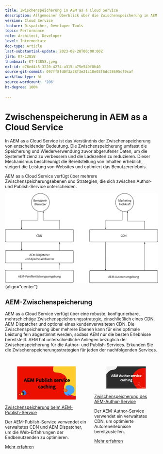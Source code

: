 ```yaml
---
title: Zwischenspeicherung in AEM as a Cloud Service
description: Allgemeiner Überblick über die Zwischenspeicherung in AEM as a Cloud Service.
version: Cloud Service
feature: Dispatcher, Developer Tools
topic: Performance
role: Architect, Developer
level: Intermediate
doc-type: Article
last-substantial-update: 2023-08-28T00:00:00Z
jira: KT-13858
thumbnail: KT-13858.jpeg
exl-id: e76ed4c5-3220-4274-a315-a75e549f8b40
source-git-commit: 097ff8fd0f3a28f3e21c10e03f6dc28695cf9caf
workflow-type: ht
source-wordcount: '206'
ht-degree: 100%

---
```


# Zwischenspeicherung in AEM as a Cloud Service

In AEM as a Cloud Service ist das Verständnis der Zwischenspeicherung von entscheidender Bedeutung. Die Zwischenspeicherung umfasst die Speicherung und Wiederverwendung zuvor abgerufener Daten, um die Systemeffizienz zu verbessern und die Ladezeiten zu reduzieren. Dieser Mechanismus beschleunigt die Bereitstellung von Inhalten erheblich, steigert die Leistung von Websites und optimiert das Benutzererlebnis.

AEM as a Cloud Service verfügt über mehrere Zwischenspeicherungsebenen und Strategien, die sich zwischen Author- und Publish-Service unterscheiden.

![Übersicht über die Zwischenspeicherung in AEM as a Cloud Service](./assets/overview/all.png){align="center"}

## AEM-Zwischenspeicherung

AEM as a Cloud Service verfügt über eine robuste, konfigurierbare, mehrschichtige Zwischenspeicherungsstrategie, einschließlich eines CDN, AEM Dispatcher und optional eines kundenverwalteten CDN. Die Zwischenspeicherung über mehrere Ebenen kann für eine optimale Leistung fein abgestimmt werden, sodass AEM nur die besten Erlebnisse bereitstellt. AEM hat unterschiedliche Anliegen bezüglich der Zwischenspeicherung für die Author- und Publish-Services. Erkunden Sie die Zwischenspeicherungsstrategien für jeden der nachfolgenden Services.


<div class="columns is-multiline" style="margin-top: 2rem">
    <div class="column is-half-tablet is-half-desktop is-half-widescreen" aria-label="AEM Publish service caching">
    <div class="card is-padded-small is-padded-big-mobile" style="height: 100%">
        <div class="card-image">
          <figure class="image is-16by9">
            <a href="./publish.md" title="AEM-Publish-Service" tabindex="-1">
              <img class="is-bordered-r-small" src="./assets/overview/publish-card.png" alt="Zwischenspeicherung beim AEM-Publish-Service">
            </a>
          </figure>
        </div>
        <div class="card-content is-padded-small">
          <div class="content">
            <p class="headline is-size-6 has-text-weight-bold"><a href="./publish.md" title="Zwischenspeicherung beim AEM-Publish-Service">Zwischenspeicherung beim AEM-Publish-Service</a></p>
            <p class="is-size-6">Der AEM-Publish-Service verwendet ein verwaltetes CDN und AEM Dispatcher, um die Web-Erfahrungen der Endbenutzenden zu optimieren.</p>
            <a href="./publish.md" class="spectrum-Button spectrum-Button--outline spectrum-Button--primary spectrum-Button--sizeM">
<span class="spectrum-Button-label has-no-wrap has-text-weight-bold">Mehr erfahren</span>
</a>
          </div>
        </div>
      </div>
    </div>
    <div class="column is-half-tablet is-half-desktop is-half-widescreen" aria-label="AEM Author service caching">
        <div class="card is-padded-small is-padded-big-mobile" style="height: 100%">
            <div class="card-image">
            <figure class="image is-16by9">
                <a href="./author.md" title="Zwischenspeicherung des AEM-Author-Service" tabindex="-1">
                <img class="is-bordered-r-small" src="./assets/overview/author-card.png" alt="Zwischenspeicherung des AEM-Author-Service">
                </a>
            </figure>
            </div>
            <div class="card-content is-padded-small">
            <div class="content">
                <p class="headline is-size-6 has-text-weight-bold"><a href="./author.md" title="Zwischenspeicherung des AEM-Author-Service">Zwischenspeicherung des AEM-Author-Service</a></p>
                <p class="is-size-6">Der AEM-Author-Service verwendet ein verwaltetes CDN, um optimierte Autorenerlebnisse bereitzustellen.</p>
                <a href="./author.md" class="spectrum-Button spectrum-Button--outline spectrum-Button--primary spectrum-Button--sizeM">
<span class="spectrum-Button-label has-no-wrap has-text-weight-bold">Mehr erfahren</span>
</a>
            </div>
            </div>
        </div>
    </div>
</div>
